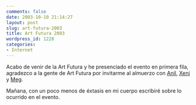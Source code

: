 ```yaml
---
comments: false
date: 2003-10-10 21:14:27
layout: post
slug: art-futura-2003
title: Art Futura 2003
wordpress_id: 1228
categories:
- Internet
---
```


Acabo de venir de la Art Futura y he presenciado el evento en primera fila, agradezco a la gente de Art Futura por invitarme al almuerzo con [Anil](http://www.anildash.com), [Xeni](http://www.xeni.net) y [Meg](http://www.megnut.com/).





Mañana, con un poco menos de éxtasis en mi cuerpo escribiré sobre lo ocurrido en el evento.




 
